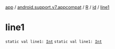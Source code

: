 [app](../../../index.md) / [android.support.v7.appcompat](../../index.md) / [R](../index.md) / [id](index.md) / [line1](./line1.md)

# line1

`static val line1: `[`Int`](https://kotlinlang.org/api/latest/jvm/stdlib/kotlin/-int/index.html)
`static val line1: `[`Int`](https://kotlinlang.org/api/latest/jvm/stdlib/kotlin/-int/index.html)
